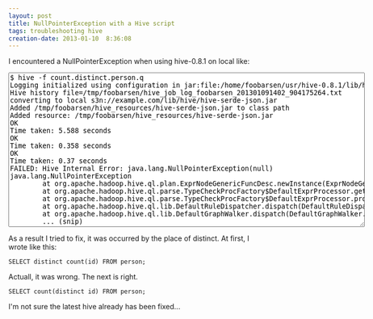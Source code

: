 ```yaml
---
layout: post
title: NullPointerException with a Hive script
tags: troubleshooting hive
creation-date: 2013-01-10  8:36:08
---
```

I encountered a NullPointerException when using hive-0.8.1 on local like:

<textarea class='terminal' wrap='off' rows='20' style='width:140%' readonly='true'>
$ hive -f count.distinct.person.q
Logging initialized using configuration in jar:file:/home/foobarsen/usr/hive-0.8.1/lib/hive-common-0.8.1.jar!/hive-log4j.properties
Hive history file=/tmp/foobarsen/hive_job_log_foobarsen_201301091402_904175264.txt
converting to local s3n://example.com/lib/hive/hive-serde-json.jar
Added /tmp/foobarsen/hive_resources/hive-serde-json.jar to class path
Added resource: /tmp/foobarsen/hive_resources/hive-serde-json.jar
OK
Time taken: 5.588 seconds
OK
Time taken: 0.358 seconds
OK
Time taken: 0.37 seconds
FAILED: Hive Internal Error: java.lang.NullPointerException(null)
java.lang.NullPointerException
        at org.apache.hadoop.hive.ql.plan.ExprNodeGenericFuncDesc.newInstance(ExprNodeGenericFuncDesc.java:214)
        at org.apache.hadoop.hive.ql.parse.TypeCheckProcFactory$DefaultExprProcessor.getXpathOrFuncExprNodeDesc(TypeCheckProcFactory.java:684)
        at org.apache.hadoop.hive.ql.parse.TypeCheckProcFactory$DefaultExprProcessor.process(TypeCheckProcFactory.java:805)
        at org.apache.hadoop.hive.ql.lib.DefaultRuleDispatcher.dispatch(DefaultRuleDispatcher.java:89)
        at org.apache.hadoop.hive.ql.lib.DefaultGraphWalker.dispatch(DefaultGraphWalker.java:88)
        ... (snip)
</textarea>


As a result I tried to fix, it was occurred by the place of distinct.
At first, I wrote like this:

    SELECT distinct count(id) FROM person;

Actuall, it was wrong. The next is right.

    SELECT count(distinct id) FROM person;


I'm not sure the latest hive already has been fixed...
